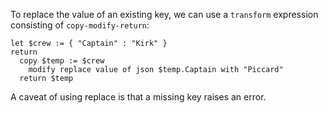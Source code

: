 To replace the value of an existing key, we can use a `transform` expression consisting of ``copy-modify-return``:
```jsoniq
let $crew := { "Captain" : "Kirk" }
return 
  copy $temp := $crew
    modify replace value of json $temp.Captain with "Piccard"
  return $temp
```

A caveat of using replace is that a missing key raises an error.
